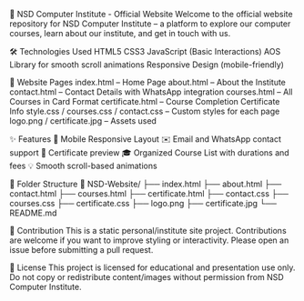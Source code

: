 📘 NSD Computer Institute - Official Website
Welcome to the official website repository for NSD Computer Institute – a platform to explore our computer courses, learn about our institute, and get in touch with us.

🛠️ Technologies Used
HTML5
CSS3
JavaScript (Basic Interactions)
AOS Library for smooth scroll animations
Responsive Design (mobile-friendly)

📄 Website Pages
index.html – Home Page
about.html – About the Institute
contact.html – Contact Details with WhatsApp integration
courses.html – All Courses in Card Format
certificate.html – Course Completion Certificate Info
style.css / courses.css / contact.css – Custom styles for each page
logo.png / certificate.jpg – Assets used

✨ Features
📱 Mobile Responsive Layout
✉️ Email and WhatsApp contact support
📜 Certificate preview
🎓 Organized Course List with durations and fees
💡 Smooth scroll-based animations

📂 Folder Structure
📁 NSD-Website/
├── index.html
├── about.html
├── contact.html
├── courses.html
├── certificate.html
├── contact.css
├── courses.css
├── certificate.css
├── logo.png
├── certificate.jpg
└── README.md

🤝 Contribution
This is a static personal/institute site project. Contributions are welcome if you want to improve styling or interactivity. Please open an issue before submitting a pull request.

📜 License
This project is licensed for educational and presentation use only. Do not copy or redistribute content/images without permission from NSD Computer Institute.
